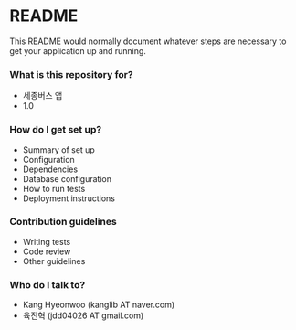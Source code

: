 # README #

This README would normally document whatever steps are necessary to get your application up and running.

### What is this repository for? ###

* 세종버스 앱
* 1.0

### How do I get set up? ###

* Summary of set up
* Configuration
* Dependencies
* Database configuration
* How to run tests
* Deployment instructions

### Contribution guidelines ###

* Writing tests
* Code review
* Other guidelines

### Who do I talk to? ###

* Kang Hyeonwoo (kanglib AT naver.com)
* 육진혁 (jdd04026 AT gmail.com)